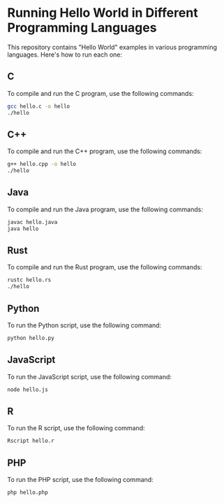 # Running Hello World in Different Programming Languages

This repository contains "Hello World" examples in various programming languages. Here's how to run each one:

## C

To compile and run the C program, use the following commands:

```bash
gcc hello.c -o hello
./hello
```

## C++

To compile and run the C++ program, use the following commands:

```bash
g++ hello.cpp -o hello
./hello
```

## Java

To compile and run the Java program, use the following commands:

```bash
javac hello.java
java hello
```

## Rust

To compile and run the Rust program, use the following commands:

```bash
rustc hello.rs
./hello
```

## Python

To run the Python script, use the following command:

```bash
python hello.py
```

## JavaScript

To run the JavaScript script, use the following command:

```bash
node hello.js
```

## R

To run the R script, use the following command:

```bash
Rscript hello.r
```

## PHP

To run the PHP script, use the following command:

```bash
php hello.php
```
